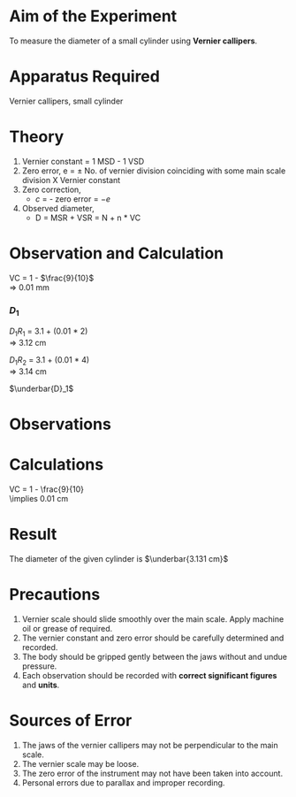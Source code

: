# Aim of the Experiment

To measure the diameter of a small cylinder using **Vernier callipers**.

# Apparatus Required 

Vernier callipers, small cylinder

# Theory

1. Vernier constant = 1 MSD - 1 VSD
2. Zero error, e = $\pm$ No. of vernier division coinciding with some main scale division $\text{X}$ Vernier constant
3. Zero correction,
   - $c$ = - zero error = $-e$
4. Observed diameter,
   - D = MSR + VSR = N + n \* VC

# Observation and Calculation

VC = 1 - $\frac{9}{10}$  
=> 0.01 mm

### $D_1$

$D_1R_1$ = 3.1 + (0.01 \* 2)  
=> 3.12 cm

$D_1R_2$ = 3.1 + (0.01 \* 4)  
=> 3.14 cm

$\underbar{D}_1$

# Observations 




# Calculations 

VC = 1 - \frac{9}{10}  
\implies 0.01 cm 


# Result

The diameter of the given cylinder is $\underbar{3.131 cm}$

# Precautions

1. Vernier scale should slide smoothly over the main scale. Apply machine oil or grease of required.
2. The vernier constant and zero error should be carefully determined and recorded.
3. The body should be gripped gently between the jaws without and undue pressure.
4. Each observation should be recorded with **correct significant figures** and **units**.

# Sources of Error

1. The jaws of the vernier callipers may not be perpendicular to the main scale.
2. The vernier scale may be loose.
3. The zero error of the instrument may not have been taken into account.
4. Personal errors due to parallax and improper recording.

